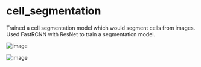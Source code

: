 # cell_segmentation
Trained a cell segmentation model which would segment cells from images. 
Used FastRCNN with ResNet to train a segmentation model.


![image](https://github.com/user-attachments/assets/494dd49c-aaeb-4a98-a81e-28d5d14eb86e)

![image](https://github.com/user-attachments/assets/20f49990-0f62-45c2-9808-a47d8af5c7eb)

